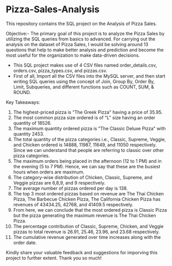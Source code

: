# Pizza-Sales-Analysis
This repository contains the SQL project on the Analysis of Pizza Sales.

Objective:- The primary goal of this project is to analyze the Pizza Sales by utilizing the SQL queries from basics to advanced. For carrying out the analysis on the dataset of Pizza Sales, I would be solving around 13 questions that help to make better analysis and prediction and become the most useful for the organization to make data-driven decisions.

* This SQL project makes use of 4 CSV files named order_details.csv, orders.csv, pizza_types.csv, and pizzas.csv.
* First of all, Import all the CSV files into the MySQL server, and then start writing SQL queries using the concept
  of Join, Group By, Order By, Limit, Subqueries, and different functions such as COUNT, SUM, & ROUND.

Key Takeaways:

1) The highest-priced pizza is "The Greek Pizza" having a price of 35.95.
2) The most common pizza size ordered is of "L" size having an order quantity of 18526.
3) The maximum quantity ordered pizza is "The Classic Deluxe Pizza" with quantity 2453.
4) The total quantity of the pizza categories i.e., Classic, Supreme, Veggie, and Chicken ordered
is 14888, 11987, 11649, and 11050 respectively. Since we can understand that people are referring
to classic over other pizza categories.
5) The maximum orders being placed in the afternoon (12 to 1 PM) and in the evening (5 to 7 PM). Hence,
   we can say that these are the busiest hours when orders are maximum.
6) The category-wise distribution of Chicken, Classic, Supreme, and Veggie pizzas are 6,8,9, and 9 respectively.
7) The average number of pizzas ordered per day is 138.
8) The top 3 most ordered pizzas based on revenue are The Thai Chicken Pizza, The Barbecue Chicken Pizza,
The California Chicken Pizza has revenues of 43434.25, 42768, and 41409.5 respectively.
9) From here, we can conclude that the most ordered pizza is Classic Pizza but the pizza generating the maximum
revenue is The Thai Chicken Pizza.
10) The percentage contribution of Classic, Supreme, Chicken, and Veggie pizzas
to total revenue is 26.91, 25.46, 23.96, and 23.68 respectively.
11) The cumulative revenue generated over time increases along with the order date.

Kindly share your valuable feedback and suggestions for imporving this project to further extent. Thank you so much!
